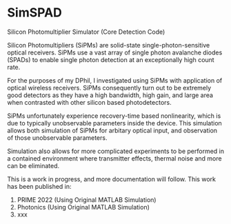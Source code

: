 # SimSPAD
Silicon Photomultiplier Simulator (Core Detection Code)


Silicon Photomultipliers (SiPMs) are solid-state single-photon-sensitive optical receivers.
SiPMs use a vast array of single photon avalanche diodes (SPADs) to enable single photon detection at an exceptionally high count rate.

For the purposes of my DPhil, I investigated using SiPMs with application of optical wireless receivers.
SiPMs consequently turn out to be extremely good detectors as they have a high bandwidth, high gain, and large area when contrasted with other silicon based photodetectors.

SiPMs unfortunately experience recovery-time based nonlinearity, which is due to typically unobservable parameters inside the device. This simulation allows both simulation of SiPMs for arbitary optical input, and observation of those unobservable parameters.

Simulation also allows for more complicated experiments to be performed in a contained environment where transmitter effects, thermal noise and more can be eliminated.

This is a work in progress, and more documentation will follow. This work has been published in:

1. PRIME 2022 (Using Original MATLAB Simulation)
2. Photonics (Using Original MATLAB Simulation)
3. xxx
